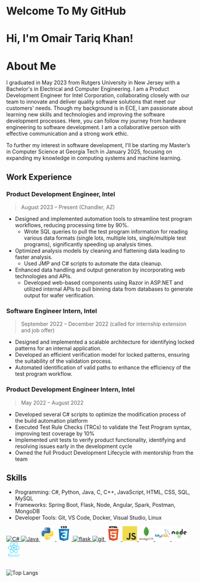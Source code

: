 <h1 align="left">Welcome To My GitHub</h1>

# Hi, I'm Omair Tariq Khan!


# About Me
I graduated in May 2023 from Rutgers University in New Jersey with a Bachelor's in Electrical and Computer Engineering. I am a Product Development Engineer for Intel Corporation, collaborating closely with our team to innovate and deliver quality software solutions that meet our customers' needs. Though my background is in ECE, I am passionate about learning new skills and technologies and improving the software development processes. Here, you can follow my journey from hardware engineering to software development. I am a collaborative person with effective communication and a strong work ethic.

To further my interest in software development, I'll be starting my Master’s in Computer Science at Georgia Tech in January 2025, focusing on expanding my knowledge in computing systems and machine learning.

## Work Experience

### Product Development Engineer, Intel 
> August 2023 – Present (Chandler, AZ)
- Designed and implemented automation tools to streamline test program workflows, reducing processing time by 90%.
    - Wrote SQL queries to pull the test program information for reading various data formats (single lots, multiple lots, single/multiple test programs), significantly speeding up analysis times.
-	Optimized analysis models by cleaning and flattening data leading to faster analysis.
    - Used JMP and C# scripts to automate the data cleanup.
-	Enhanced data handling and output generation by incorporating web technologies and APIs.
    - Developed web-based components using Razor in ASP.NET and utilized internal APIs to pull binning data from databases to generate output for wafer verification.

### Software Engineer Intern, Intel 
> September 2022 – December 2022 (called for internship extension and job offer) 
- Designed and implemented a scalable architecture for identifying locked patterns for an internal application.
- Developed an efficient verification model for locked patterns, ensuring the suitability of the validation process.
- Automated identification of valid paths to enhance the efficiency of the test program workflow.

### Product Development Engineer Intern, Intel    
> May 2022 – August 2022
- Developed several C# scripts to optimize the modification process of the build automation platform 
- Executed Test Rule Checks (TRCs) to validate the Test Program syntax, improving test coverage by 10%
- Implemented unit tests to verify product functionality, identifying and resolving issues early in the development cycle
- Owned the full Product Development Lifecycle with mentorship from the team

## Skills 

- Programming: C#, Python, Java, C, C++, JavaScript, HTML, CSS, SQL, MySQL 
- Frameworks: Spring Boot, Flask, Node, Angular, Spark, Postman, MongoDB
- Developer Tools: Git, VS Code, Docker, Visual Studio, Linux

<p align="left"> 
<a href="https://learn.microsoft.com/en-us/dotnet/csharp/" target="_blank" rel="noreferrer"> <img src="https://cdn.worldvectorlogo.com/logos/c--4.svg" alt="C#" width="40" height="40"/> </a> 
<a href="https://www.jetbrains.com/idea/download/?section=windows" target="_blank" rel="noreferrer"> <img src="https://www.svgrepo.com/show/184143/java.svg" alt="Java" width="40" height="40"/> </a>     
<a href="https://www.python.org" target="_blank" rel="noreferrer"> <img src="https://raw.githubusercontent.com/devicons/devicon/master/icons/python/python-original.svg" alt="python" width="40" height="40"/> </a>     
<a href="https://www.w3schools.com/css/" target="_blank" rel="noreferrer"> <img src="https://raw.githubusercontent.com/devicons/devicon/master/icons/css3/css3-original-wordmark.svg" alt="css3" width="40" height="40"/> </a> 
<a href="https://flask.palletsprojects.com/" target="_blank" rel="noreferrer"> <img src="https://www.vectorlogo.zone/logos/pocoo_flask/pocoo_flask-icon.svg" alt="flask" width="40" height="40"/> </a> 
<a href="https://git-scm.com/" target="_blank" rel="noreferrer"> <img src="https://www.vectorlogo.zone/logos/git-scm/git-scm-icon.svg" alt="git" width="40" height="40"/> </a> 
<a href="https://www.w3.org/html/" target="_blank" rel="noreferrer"> <img src="https://raw.githubusercontent.com/devicons/devicon/master/icons/html5/html5-original-wordmark.svg" alt="html5" width="40" height="40"/> </a> 
<a href="https://developer.mozilla.org/en-US/docs/Web/JavaScript" target="_blank" rel="noreferrer"> <img src="https://raw.githubusercontent.com/devicons/devicon/master/icons/javascript/javascript-original.svg" alt="javascript" width="40" height="40"/> </a> 
<a href="https://www.mongodb.com/" target="_blank" rel="noreferrer"> <img src="https://raw.githubusercontent.com/devicons/devicon/master/icons/mongodb/mongodb-original-wordmark.svg" alt="mongodb" width="40" height="40"/> </a> 
<a href="https://www.mysql.com/" target="_blank" rel="noreferrer"> <img src="https://raw.githubusercontent.com/devicons/devicon/master/icons/mysql/mysql-original-wordmark.svg" alt="mysql" width="40" height="40"/> </a> 
<a href="https://nodejs.org" target="_blank" rel="noreferrer"> <img src="https://raw.githubusercontent.com/devicons/devicon/master/icons/nodejs/nodejs-original-wordmark.svg" alt="nodejs" width="40" height="40"/> </a> 
<a href="https://reactjs.org/" target="_blank" rel="noreferrer"> <img src="https://raw.githubusercontent.com/devicons/devicon/master/icons/react/react-original-wordmark.svg" alt="react" width="40" height="40"/> </a> 
</p>

##
![Top Langs](https://github-readme-stats.vercel.app/api/top-langs/?username=omairKhan99&layout=compact)
